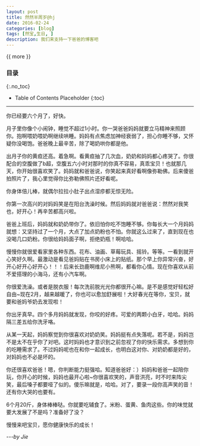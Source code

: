 ```yaml
---
layout: post
title: 然然半周岁@hj
date: 2016-02-24
categories: [blog]
tags: [然宝,生日, ]
description: 我们来支持一下爸爸的博客吧
---
```


{{ more }}

### 目录
{:.no_toc}
* Table of Contents Placeholder
{:toc}
----------


你已经要六个月了，好快。


月子里你像个小闹钟，睡觉不超过1小时。你一哭爸爸妈妈就要立马精神来照顾你。抱啊喂奶喂奶啊继续哄睡。妈妈有点焦虑加神经衰弱了，担心你睡不够，又怀疑你没喝饱。爸爸晚上最辛苦，除了喝奶哄你都是他。


出月子你的黄疸还高。着急啊。看黄疸抽了几次血，奶奶和妈妈都心疼哭了。你很配合的空腹做了b超，空腹五六小时对那时的你真不容易，真乖宝贝！也就那几天，你开始很喜欢笑了。妈妈就和爸爸说，你笑起来真好看啊像弥勒佛。后来傻爸拍照片了，我心里觉得你比弥勒佛照片还好看呢。


你身体倍儿棒，就偶尔拉拉小肚子出点湿疹都无惊无险。


你第一次高兴的对妈妈笑是在阳台洗澡时候。然后妈妈就对爸爸说：然然对我笑也，好开心！再辛苦都高兴啦。


爸爸上班后，妈妈就和奶奶带你了。依旧怕你吃不饱睡不够。你每长大一个月妈妈就想：又坚持过了一个月，大点了加点奶粉也不怕。你就这么过来了，直到现在也没喝几口奶粉。你很给妈妈面子啊，拒绝奶瓶！啊哈哈。


慢慢你就很爱看家里各种东西。花布、油画、草莓玩具、摇铃。等等。一看到就开心笑好久啊。最激动是看见爸妈贴在书房小床上的贴纸。那个早上你异常兴奋，好开心好开心好开心！！！后来长劲鹿啊维尼小熊啊，都看你心情。现在你喜欢从前不爱搭理的小海马，还有小汽车啊。


你很爱洗澡。或者是脱衣服！每次洗前脱光光你都很开心嘛。是不是感觉好轻松好自由~现在2月，越来越暖了，你也可以愈加舒展啦！大好春光在等你，宝贝，就要和爸妈爷奶去发现啦！


你出牙真早。四个多月妈妈就发现，你咬的好疼。可爱的两颗小白牙，哈哈。妈妈隔三差五给你洗牙咯。


从某一天起，妈妈察觉到你很喜欢对奶奶笑。妈妈挺有点失落呢。若不是，妈妈岂不是太不在乎你了对吧。这时妈妈也才意识到之前忽视了你的快乐需求。多想到你的吃睡需求了。不过妈妈呢也在和你一起成长，也明白这对你、对奶奶都是好的，对妈妈也不必是坏的。


你还很喜欢爸爸！嗯，你判断能力挺强哈。知道爸爸好：）妈妈和爸爸一起陪你玩，你开心的时候，妈妈也最开心啦~你很喜欢笑的，声音洪亮，时不时来阵尖笑，最后嗓子都要哑了似的。傻乐嘛就是，哈哈。对了，要录一段你高声笑的音！还有你大哭的也要有。


6个月20斤，身体棒棒哒。你就要吃辅食了。米粉、蛋黄、鱼肉这些。你的味觉就要大发展了不是吗？准备好了没？


慢慢来吧宝贝，愿你健康快乐的成长！


*---by Jie*
